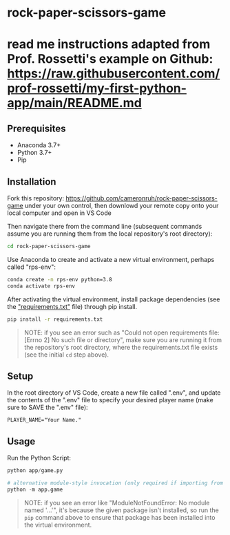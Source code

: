 # rock-paper-scissors-game

# read me instructions adapted from Prof. Rossetti's example on Github: https://raw.githubusercontent.com/prof-rossetti/my-first-python-app/main/README.md

## Prerequisites

  + Anaconda 3.7+
  + Python 3.7+
  + Pip

## Installation

Fork this repository: https://github.com/cameronruh/rock-paper-scissors-game under your own control, then downlowd your remote copy onto your local computer and open in VS Code

Then navigate there from the command line (subsequent commands assume you are running them from the local repository's root directory):

```sh
cd rock-paper-scissors-game
```

Use Anaconda to create and activate a new virtual environment, perhaps called "rps-env":

```sh
conda create -n rps-env python=3.8
conda activate rps-env
```

After activating the virtual environment, install package dependencies (see the ["requirements.txt"](/requirements.txt) file) through pip install. 

```sh
pip install -r requirements.txt
```

> NOTE: if you see an error such as "Could not open requirements file: [Errno 2] No such file or directory", make sure you are running it from the repository's root directory, where the requirements.txt file exists (see the initial `cd` step above).

## Setup

In the root directory of VS Code, create a new file called ".env", and update the contents of the ".env" file to specify your desired player name (make sure to SAVE the ".env" file):

    PLAYER_NAME="Your Name."

## Usage 

Run the Python Script:

```py
python app/game.py

# alternative module-style invocation (only required if importing from one file to another):
python -m app.game
```

> NOTE: if you see an error like "ModuleNotFoundError: No module named '...'", it's because the given package isn't installed, so run the `pip` command above to ensure that package has been installed into the virtual environment.
